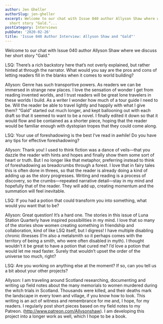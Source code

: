 ```yaml
---
author: Jen Gheller
authorSlug: jen-gheller
excerpt: Welcome to our chat with Issue 040 author Allyson Shaw where we discuss her
  short story "Gald."...
postCategory: Interviews
pubDate: '2020-02-26'
title: 'Issue 040 Author Interview: Allyson Shaw and "Gald"'
---
```

Welcome to our chat with Issue 040 author Allyson Shaw where we discuss her short story "Gald."

LSQ: There’s a rich backstory here that’s not overly explained, but rather hinted at through the narrator. What would you say are the pros and cons of letting readers fill in the blanks when it comes to world building?

Allyson: Genre has such transportive powers. As readers we can be immersed in strange new places. I love the sensation of wonder I get from reading invented worlds, and I trust readers will be great lone travelers in these worlds I build. As a writer I wonder how much of a tour guide I need to be. Will the reader be able to travel lightly and happily with what I give them? “Gald” started out much longer, and kept ballooning out with each draft so that it seemed to want to be a novel. I finally edited it down so that it would flow and be contained as a shorter piece, hoping that the reader would be familiar enough with dystopian tropes that they could come along.

LSQ: Your use of foreshadowing is the best I’ve read in awhile! Do you have any tips for effective foreshadowing?

Allyson: Thank you! I used to think fiction was a dance of veils—that you dazzle the reader with hints and hopes and finally show them some sort of heart or truth. But I no longer like that metaphor, preferring instead to think of foreshadowing as breadcrumbs through a forest. I love that in fairy tales this is often done in threes, so that the reader is already doing a kind of adding up as the story progresses. Writing and reading is a process of discovery, so the crumbs—repeated narrative detail—stay in my mind and hopefully that of the reader. They will add up, creating momentum and the summation will feel inevitable.

LSQ: If you had a potion that could transform you into something, what would you want that to be?

Allyson: Great question! It’s a hard one. The stories in this issue of Luna Station Quarterly have inspired possibilities in my mind. I love that so many of the stories show women creating something in friendship and collaboration, kind of like LSQ itself, but I digress! I have multiple disabling chronic illnesses (I’m also a metalsmith so it perhaps comes with the territory of being a smith, who were often disabled in myth). I thought wouldn’t it be great to have a potion that cured me? I’d love a potion that would let me read faster. Surely that wouldn’t upset the order of the universe too much, right?

LSQ: Are you working on anything else at the moment? If so, can you tell us a bit about your other projects?

Allyson: I am traveling around Scotland researching, documenting and writing up field notes about the many memorials to women murdered during the witch trials in Scotland. Thousands were killed, and their deaths mark the landscape in every town and village, if you know how to look. This writing is an act of witness and remembrance for me and, I hope, for my readers. I regularly post short pieces based on my field notes to my Patreon. (http://www.patreon.com/Allysonshaw). I am developing this project into a longer work as well, which I hope to be a book.